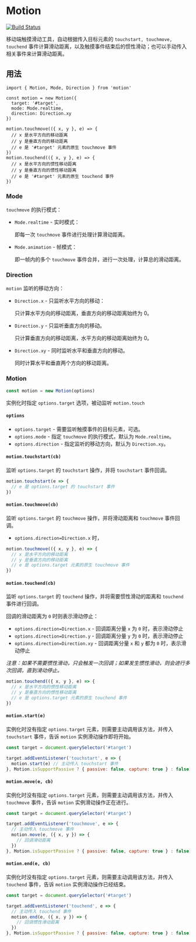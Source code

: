 # Motion
[![Build Status](https://travis-ci.com/shuijingleihen/motion.svg?branch=master)](https://travis-ci.com/shuijingleihen/motion)

移动端触摸滑动工具，自动根据传入目标元素的 `touchstart, touchmove, touchend` 事件计算滑动距离，以及触摸事件结束后的惯性滑动；也可以手动传入相关事件来计算滑动距离。

## 用法
```
import { Motion, Mode, Direction } from 'motion'

const motion = new Motion({
  target: '#target',
  mode: Mode.realtime,
  direction: Direction.xy
})

motion.touchmove(({ x, y }, e) => {
  // x 是水平方向的移动距离
  // y 是垂直方向的移动距离
  // e 是 '#target' 元素的原生 touchmove 事件
})
motion.touchend(({ x, y }, e) => {
  // x 是水平方向的惯性移动距离
  // y 是垂直方向的惯性移动距离
  // e 是 '#target' 元素的原生 touchend 事件
})
```

### Mode
`touchmove` 的执行模式：

- `Mode.realtime` - 实时模式：

  即每一次  `touchmove` 事件进行处理计算滑动距离。

- `Mode.animation` - 帧模式：

  即一帧内的多个 `touchmove` 事件合并，进行一次处理，计算总的滑动距离。

### Direction
`motion` 监听的移动方向：

- `Direction.x` - 只监听水平方向的移动：

  只计算水平方向的移动距离，垂直方向的移动距离始终为 0。

- `Direction.y` - 只监听垂直方向的移动。

  只计算垂直方向的移动距离，水平方向的移动距离始终为 0。

- `Direction.xy` - 同时监听水平和垂直方向的移动。

  同时计算水平和垂直两个方向的移动距离。

### Motion

```js
const motion = new Motion(options)
```

实例化时指定 `options.target` 选项，被动监听 `motion.touch`

#### `options`

- `options.target` - 需要监听触摸事件的目标元素，可选。
- `options.mode` - 指定 `touchmove` 的执行模式，默认为 `Mode.realtime`。
- `options.direction` - 指定监听的移动方向，默认为 `Direction.xy`。

#### `motion.touchstart(cb)`

监听 `options.target` 的 `touchstart` 操作，并将 `touchstart` 事件回调。

```js
motion.touchstart(e => {
  // e 是 options.target 的 touchstart 事件
})
```

#### `motion.touchmove(cb)`

监听 `options.target` 的 `touchmove` 操作，并将滑动距离和 `touchmove` 事件回调。

- `options.direction=Direction.x` 时，

```js
motion.touchmove(({ x, y }, e) => {
  // x 是水平方向的移动距离
  // y 是垂直方向的移动距离
  // e 是 options.target 元素的原生 touchmove 事件
})
```

#### `motion.touchend(cb)`

监听 `options.target` 的 `touchend` 操作，并将需要惯性滑动的距离和 `touchend` 事件进行回调。

回调的滑动距离为 `0`  时则表示滑动停止：

- `options.direction=Direction.x` - 回调距离分量 `x` 为 `0` 时，表示滑动停止
- `options.direction=Direction.y` - 回调距离分量 `y` 为 `0` 时，表示滑动停止
- `options.direction=Direction.xy` - 回调距离分量 `x` 和 `y` 都为 `0` 时，表示滑动停止

*注意：如果不需要惯性滑动，只会触发一次回调；如果发生惯性滑动，则会进行多次回调，直到滑动停止。*

```js
motion.touchend(({ x, y }, e) => {
  // x 是水平方向的惯性移动距离
  // y 是垂直方向的惯性移动距离
  // e 是 options.target 元素的原生 touchend 事件
})
```

#### `motion.start(e)`

实例化时没有指定 `options.target` 元素，则需要主动调用该方法，并传入 `touchstart` 事件，告诉 `motion` 实例滑动操作即将开始。

```js
const target = document.querySelector('#target')

target.addEventListener('touchstart', e => {
  motion.start(e) // 主动传入 touchstart 事件
}, Motion.isSupportPassive ? { passive: false, capture: true } : false)
```

#### `motion.move(e, cb)`

实例化时没有指定 `options.target` 元素，则需要主动调用该方法，并传入 `touchmove` 事件，告诉 `motion` 实例滑动操作正在进行。

```js
const target = document.querySelector('#target')

target.addEventListener('touchmove', e => {
  // 主动传入 touchmove 事件
  motion.move(e, ({ x, y }) => {
    // 回调滑动距离
  })
}, Motion.isSupportPassive ? { passive: false, capture: true } : false)
```

#### `motion.end(e, cb)`

实例化时没有指定 `options.target` 元素，则需要主动调用该方法，并传入 `touchend` 事件，告诉 `motion` 实例滑动操作已经结束。

```js
const target = document.querySelector('#target')

target.addEventListener('touchend', e => {
  // 主动传入 touchend 事件
  motion.end(e, ({ x, y }) => {
    // 回调惯性滑动距离
  })
}, Motion.isSupportPassive ? { passive: false, capture: true } : false)
```

